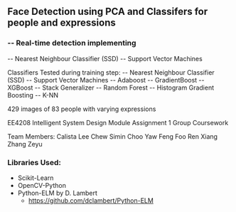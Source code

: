 ## Face Detection using PCA and Classifers for people and expressions

### -- Real-time detection implementing
  -- Nearest Neighbour Classifier (SSD)
  -- Support Vector Machines

Classifiers Tested during training step:
-- Nearest Neighbour Classifier (SSD)
-- Support Vector Machines
-- Adaboost
-- GradientBoost
-- XGBoost
-- Stack Generalizer
-- Random Forest
-- Histogram Gradient Boosting
-- K-NN 

429 images of 83 people with varying expressions

EE4208 Intelligent System Design Module Assignment 1 Group Coursework

Team Members:
Calista Lee
Chew Simin
Choo Yaw Feng
Foo Ren Xiang
Zhang Zeyu

### Libraries Used:
- Scikit-Learn  
- OpenCV-Python  
- Python-ELM by D. Lambert  
  - https://github.com/dclambert/Python-ELM
